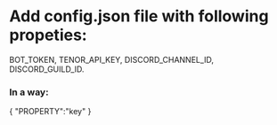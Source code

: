 # Add config.json file with following propeties:
BOT_TOKEN, 
TENOR_API_KEY,
DISCORD_CHANNEL_ID, 
DISCORD_GUILD_ID. 
### In a way: 
{
"PROPERTY":"key"
}
